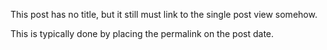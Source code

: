 This post has no title, but it still must link to the single post view somehow.

This is typically done by placing the permalink on the post date.
